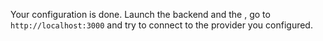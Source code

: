 Your configuration is done.
Launch the backend and the <ExternalLink to="https://github.com/strapi/strapi-examples/tree/master/examples/login-react" text="react login example application"/>, go to `http://localhost:3000` and try to connect to the provider you configured.

